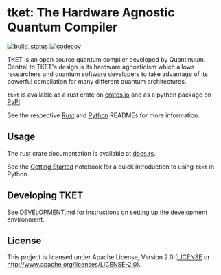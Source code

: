 # tket: The Hardware Agnostic Quantum Compiler

[![build_status][]](https://github.com/CQCL/tket2/actions)
[![codecov][]](https://codecov.io/gh/CQCL/tket2)

TKET is an open source quantum compiler developed by Quantinuum. Central to
TKET's design is its hardware agnosticism which allows researchers and quantum
software developers to take advantage of its powerful compilation for many
different quantum architectures.

`tket` is available as a rust crate on [crates.io](https://crates.io/crates/tket2) and as
a python package on [PyPI](https://pypi.org/project/tket2/).

See the respective
[Rust](https://github.com/CQCL/tket2/blob/main/tket2) and
[Python](https://github.com/CQCL/tket2/blob/main/tket2-py) READMEs for
more information.

## Usage

The rust crate documentation is available at [docs.rs](https://docs.rs/tket).

See the [Getting Started][getting-started] notebook for a quick introduction to using `tket` in Python.

  [getting-started]: https://github.com/CQCL/tket2/blob/main/tket2-py/examples/1-Getting-Started.ipynb

## Developing TKET

See [DEVELOPMENT.md][] for instructions on setting up the development environment.

## License

This project is licensed under Apache License, Version 2.0 ([LICENSE][] or http://www.apache.org/licenses/LICENSE-2.0).

  [build_status]: https://github.com/CQCL/tket2/workflows/Continuous%20integration/badge.svg?branch=main
  [codecov]: https://img.shields.io/codecov/c/gh/CQCL/tket2?logo=codecov
  [LICENSE]: https://github.com/CQCL/tket2/blob/main/LICENCE
  [DEVELOPMENT.md]: https://github.com/CQCL/tket2/blob/main/DEVELOPMENT.md
